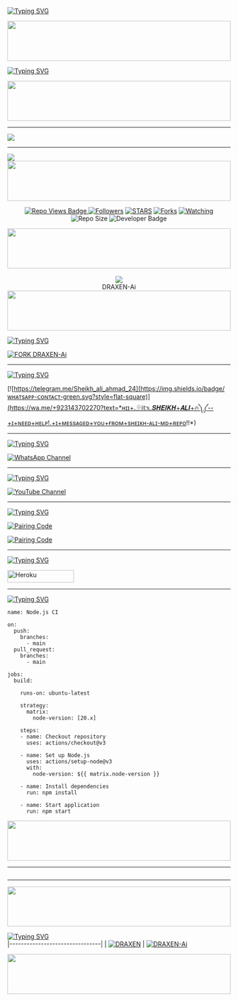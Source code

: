 <a href="https://git.io/typing-svg"><img src="https://readme-typing-svg.demolab.com?font=Black+Ops+One&size=100&pause=1000&color=FFC900&center=true&width=1000&height=200&lines=DRAXEN-Ai" alt="Typing SVG" /></a>
  </p>
 <img src="https://i.imgur.com/dBaSKWF.gif" height="90" width="100%">

[![Typing SVG](https://readme-typing-svg.herokuapp.com?font=Rockstar-ExtraBold&size=30&pause=1000&color=0000FF&center=true&vCenter=true&width=815&height=60&lines=▇+▇+▇+▇+▇+▇+▇)](https://git.io/typing-svg)


 <p align="center">
  <a href="#"><img src="http://readme-typing-svg.herokuapp.com?font=Rockstar-ExtraBold&color=F00&center=true&vCenter=true&multiline=false&lines=DRAXEN+Ai+WHATSAPP+BOT+DEVELOPAR" alt="">
<img src="https://i.imgur.com/dBaSKWF.gif" height="90" width="100%">

------------

<img align="center" height="auto"
src="https://cardivo.vercel.app/api?name=DRAXEN%20Ai%20&description=💫THE%20WORLD%20BEST%20WHATSAPP%20BOT%★%20CREATED%20BY%20DRAXEN%20%20%20KING%20OF%20KINGS%20OWNER%20DRAXEN%20%20&image=https://files.catbox.moe/c855r3.jpg?v=4&backgroundColor=%23ecf0f1&github=abdallahsalimjuma&pattern=leaf&colorPattern=%23eaeaea"/>

<hr>
<img src="https://readme-typing-svg.herokuapp.com?size=33&width=1000&lines=𝐖𝐄𝐋𝐂𝐎𝐌𝐄+𝐓𝐎+DRAXEN-Ai...;𝐂𝐑𝐄𝐀𝐓𝐄𝐃+𝐁𝐘+DRAXEN...;𝐖𝐎𝐑𝐋𝐃+𝐁𝐄𝐒𝐓+𝐖𝐇𝐀𝐓𝐒𝐀𝐏𝐏+𝐁𝐎𝐓...;𝐒𝐈𝐌𝐏𝐋𝐄+𝐉𝐀𝐕𝐀+𝐒𝐂𝐑𝐈𝐏𝐓+𝐁𝐎𝐓...;𝐒𝐈𝐌𝐏𝐋𝐄+𝐀𝐍𝐃+𝐅𝐀𝐒𝐓+𝐃𝐄𝐏𝐋𝐎𝐘...;𝐓𝐇𝐀𝐍𝐊𝐒+𝐘𝐎𝐔+𝐅𝐎𝐑+𝐔𝐒𝐈𝐍𝐆+DRAXEN-Ai..."

<br>

<img src="https://i.imgur.com/dBaSKWF.gif" height="90" width="100%">
</p>
  <p align="center">
   <!-- Repo Views -->
  <img src="https://hits.seeyoufarm.com/api/count/incr/badge.svg?url=https%3A%2F%2Fgithub.com%2Fabdallahsalimjuma%2FDRAXEN-Ai&count_bg=%2379C83D&title_bg=%23555555&icon=gitpod.svg&icon_color=%23E7E7E7&title=Views&edge_flat=false" alt="Repo Views Badge">
 <a href="https://github.com/abdallahsalimjuma?tab=followers"><img title="Followers" src="https://img.shields.io/github/followers/abdallahsalimjumalabel=Followers&style=social"></a>
<a href="https://github.com/abdallahsalimjuma/DRAXEN-Ai/stargazers/"><img title="STARS" src="https://img.shields.io/github/stars/abdallahsalimjuma/DRAXEN-Ai?&style=social"></a>
<a href="https://github.com/abdallahsalimjuma/DRAXEN-Ai/network/members"><img title="Forks" src="https://img.shields.io/github/forks/abdallahsalimjuma/DRAXEN-Ai?style=social"></a>
<a href="https://github.com/abdallahsalimjuma/DRAXEN-Ai/watchers"><img title="Watching" src="https://img.shields.io/github/watchers/abdallahsalimjuma/DRAXEN-Ai?label=Watching&style=social"></a>
<!-- Repo Size -->
  <img src="https://img.shields.io/github/repo-size/abdallahsalimjuma/DRAXEN-Ai?color=gold&label=Repo%20Size&style=plastic" alt="Repo Size">
  <!-- Developer -->
  <img src="https://img.shields.io/static/v1?label=OWNER&message=DRAXEN%20%20&color=pink&style=plastic" alt="Developer Badge">
</p>
<p align='center'>
</p>
<img src="https://i.imgur.com/dBaSKWF.gif" height="90" width="100%">
<div align="center"><br> <img src="https://profile-counter.glitch.me/DRAXEN-Ai/count.svg" /><br>DRAXEN-Ai</div>
<img src="https://i.imgur.com/dBaSKWF.gif" height="90" width="100%">

[![Typing SVG](https://readme-typing-svg.herokuapp.com?font=Rockstar-ExtraBold&color=blue&lines=𝐅𝐎𝐑𝐊+𝐀𝐍𝐃+𝐒𝐓𝐀𝐑+𝐑𝐄𝐏𝐎)](https://git.io/typing-svg)

[![FORK DRAXEN-Ai](https://img.shields.io/badge/FORK%20-DRAXEN%20Ai%20-FF00F8)](https://github.com/SHEIKH-ALI-2402/DRAXEN-Ai/fork)

---------------- 

[![Typing SVG](https://readme-typing-svg.herokuapp.com?font=Rockstar-ExtraBold&color=blue&lines=𝐂𝐎𝐍𝐓𝐀𝐂𝐓+𝐌𝐄+𝐅𝐎𝐑+𝐇𝐄𝐋𝐏)](https://git.io/typing-svg)

[![https://telegram.me/Sheikh_ali_ahmad_24](https://img.shields.io/badge/ᴡʜᴀᴛsᴀᴘᴘ-ᴄᴏɴᴛᴀᴄᴛ-green.svg?style=flat-square)](https://wa.me/+923143702270?text=*ʜɪɪ+𓄂𝕚𝕥𝕩.𝑺𝑯𝑬𝑰𝑲𝑯+𝑨𝑳𝑰+🔥༽༼--+ɪ+ɴᴇᴇᴅ+ʜᴇʟᴘ!.+ɪ+ᴍᴇssᴀɢᴇᴅ+ʏᴏᴜ+ғʀᴏᴍ+sʜᴇɪᴋʜ-ᴀʟɪ-ᴍᴅ+ʀᴇᴘᴏ!!*)

----------------

[![Typing SVG](https://readme-typing-svg.herokuapp.com?font=Rockstar-ExtraBold&color=blue&lines=𝐅𝐎𝐋𝐋𝐎𝐖+𝐎𝐔𝐑+𝐂𝐇𝐀𝐍𝐍𝐄𝐋)](https://git.io/typing-svg)

<div align="left">
  
[![WhatsApp Channel](https://img.shields.io/badge/Follow-WhatsApp%20Channel-darkgreen?style=for-the-badge&logo=whatsapp)](https://whatsapp.com/channel/0029Vao1lnR1nozDF8jBNh3B)
</div>

----------------

[![Typing SVG](https://readme-typing-svg.herokuapp.com?font=Rockstar-ExtraBold&color=blue&lines=𝐒𝐔𝐁𝐒𝐂𝐑𝐈𝐁𝐄+𝐎𝐔𝐑+𝐂𝐇𝐀𝐍𝐍𝐄𝐋)](https://git.io/typing-svg)

<div align="left">

[![YouTube Channel](https://img.shields.io/badge/Subscribe-Youtube%20Channel-darkblue?style=for-the-badge&logo=youtube)](https://youtube.com/@sheikh-ali-2412?si=0WslRm5BX7pUymxX)
</div>

----------------

[![Typing SVG](https://readme-typing-svg.herokuapp.com?font=Rockstar-ExtraBold&color=blue&lines=𝐒𝐄𝐒𝐒𝐈𝐎𝐍+𝐈𝐃+𝐒𝐈𝐓𝐄+𝐈𝐒+𝐇𝐄𝐑𝐄)](https://git.io/typing-svg)

<p align="left">
<a href='https://sheikh-ali-pair-2-7c08b07b7cab.herokuapp.com' target="_blank">
  <img alt='Pairing Code' src='https://img.shields.io/badge/Get%20Pairing%20Code-FF0000?style=for-the-badge&logo=opencv&logoColor=black'/>
</a>

<p align="left">
<a href='https://sheikh-ali-md-pair.onrender.com' target="_blank">
  <img alt='Pairing Code' src='https://img.shields.io/badge/Get%20Pairing%20Code-FFC900?style=for-the-badge&logo=opencv&logoColor=black'/>
</a>


----------------

[![Typing SVG](https://readme-typing-svg.herokuapp.com?font=Rockstar-ExtraBold&color=blue&lines=𝐃𝐄𝐏𝐋𝐎𝐘+𝐎𝐍+𝐇𝐄𝐑𝐎𝐊𝐔)](https://git.io/typing-svg)

<p align="left">
<a href='https://dashboard.heroku.com/new?template=https://github.com/abdallahsalimjuma/DRAXEN-Ai/tree/main' target="_blank"><img alt='Heroku' src='https://img.shields.io/badge/-heroku ‎ deploy-6971FF?style=for-the-badge&logo=heroku&logoColor=white'/< width=150 height=28/p></a>

----------------

[![Typing SVG](https://readme-typing-svg.herokuapp.com?font=Rockstar-traBold&color=blue&lines=𝐃𝐄𝐏𝐋𝐎𝐘+𝐎𝐍+𝐖𝐎𝐑𝐊𝐅𝐋𝐎𝐖𝐒)](https://git.io/typing-svg)
```
name: Node.js CI

on:
  push:
    branches:
      - main
  pull_request:
    branches:
      - main

jobs:
  build:

    runs-on: ubuntu-latest

    strategy:
      matrix:
        node-version: [20.x]

    steps:
    - name: Checkout repository
      uses: actions/checkout@v3

    - name: Set up Node.js
      uses: actions/setup-node@v3
      with:
        node-version: ${{ matrix.node-version }}

    - name: Install dependencies
      run: npm install

    - name: Start application
      run: npm start
```

<img src="https://i.imgur.com/dBaSKWF.gif" height="90" width="100%">

</details>
<hr>
<img src="http://readme-typing-svg.herokuapp.com?color=d1fa02&center=true&vCenter=true&multiline=false&lines=𝐂𝐑𝐄𝐀𝐓𝐄𝐃+𝐁𝐘+DEAXEN" alt="">
<hr>

<img src="https://i.imgur.com/dBaSKWF.gif" height="90" width="100%">

[![Typing SVG](https://readme-typing-svg.herokuapp.com?color=FF0097&center=true&vCenter=true&multiline=false&lines=𝐎𝐖𝐍𝐄𝐑+:+DRAXEN)](https://git.io/typing-svg)              
|--------------------------------|
| [![DRAXEN](https://files.catbox.moe/c855r3.jpg)](https://github.com/abdallahsalimjuma/DRAXEN-Ai) | [![DRAXEN-Ai](https://i.imghippo.com/files/yFpQ9125wYo.jpg)](https://github.com/abdallahsalimjuma/DRAXEN-Ai)

<img src="https://i.imgur.com/dBaSKWF.gif" height="90" width="100%">
